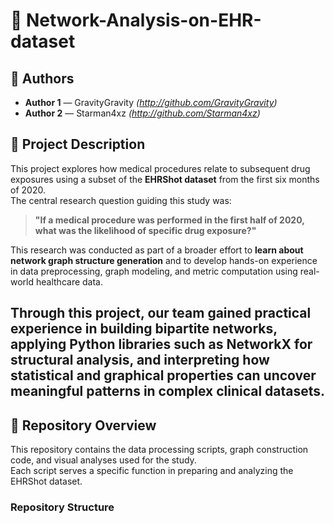 # 🧠 Network-Analysis-on-EHR-dataset

## 👥 Authors
- **Author 1** — GravityGravity *(http://github.com/GravityGravity)*
- **Author 2** — Starman4xz *(http://github.com/Starman4xz)*

## 📘 Project Description

This project explores how medical procedures relate to subsequent drug exposures using a subset of the **EHRShot dataset** from the first six months of 2020.  
The central research question guiding this study was:

> **"If a medical procedure was performed in the first half of 2020, what was the likelihood of specific drug exposure?"**

This research was conducted as part of a broader effort to **learn about network graph structure generation** and to develop hands-on experience in data preprocessing, graph modeling, and metric computation using real-world healthcare data. 

Through this project, our team gained practical experience in building bipartite networks, applying Python libraries such as NetworkX for structural analysis, and interpreting how statistical and graphical properties can uncover meaningful patterns in complex clinical datasets.
---

## 🧩 Repository Overview
This repository contains the data processing scripts, graph construction code, and visual analyses used for the study.  
Each script serves a specific function in preparing and analyzing the EHRShot dataset.

### **Repository Structure**
